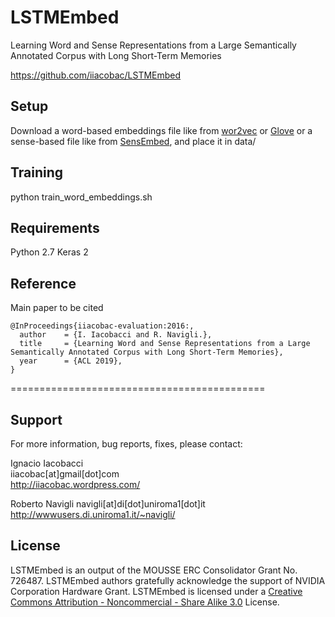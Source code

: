 # LSTMEmbed
Learning Word and Sense Representations from a Large Semantically Annotated Corpus with Long Short-Term Memories

https://github.com/iiacobac/LSTMEmbed

## Setup

Download a word-based embeddings file like from [wor2vec](https://code.google.com/archive/p/word2vec/) or [Glove](https://nlp.stanford.edu/projects/glove/) or a sense-based file like from [SensEmbed](http://lcl.uniroma1.it/sensembed/), and place it in data/


## Training

python train_word_embeddings.sh

## Requirements

   Python 2.7
   Keras 2

## Reference

Main paper to be cited

	@InProceedings{iiacobac-evaluation:2016:,
	  author    = {I. Iacobacci and R. Navigli.},
	  title     = {Learning Word and Sense Representations from a Large Semantically Annotated Corpus with Long Short-Term Memories},
	  year      = {ACL 2019},
	}

============================================

## Support

For more information, bug reports, fixes, please contact:  

Ignacio Iacobacci   
iiacobac[at]gmail[dot]com  
http://iiacobac.wordpress.com/  

Roberto Navigli
navigli[at]di[dot]uniroma1[dot]it
http://wwwusers.di.uniroma1.it/~navigli/

## License

LSTMEmbed is an output of the MOUSSE ERC Consolidator Grant  No. 726487.
LSTMEmbed authors gratefully acknowledge the support of NVIDIA Corporation Hardware Grant.
LSTMEmbed is licensed under a [Creative Commons Attribution - Noncommercial - Share Alike 3.0](http://creativecommons.org/licenses/by-nc-sa/3.0/) License.
